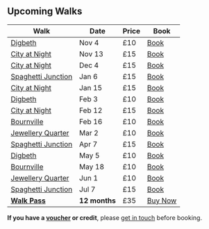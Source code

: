 ## Upcoming Walks

Walk               | Date    | Price | Book
-------------------|---------|-------|-----
[Digbeth](/digbeth)            | Nov 4   | £10   | <a href="https://ti.to/photo-school/birmingham-photo-walks" class="btn btn--primary">Book</a>
[City at Night](/city-at-night)      | Nov 13  | £15   | <a href="https://ti.to/photo-school/birmingham-photo-walks" class="btn btn--primary">Book</a>
[City at Night](/city-at-night)      | Dec 4   | £15   | <a href="https://ti.to/photo-school/birmingham-photo-walks" class="btn btn--primary">Book</a>
[Spaghetti Junction](/spaghetti-junction) | Jan 6   | £15   | <a href="https://ti.to/photo-school/birmingham-photo-walks" class="btn btn--primary">Book</a>
[City at Night](/city-at-night)      | Jan 15   | £15   | <a href="https://ti.to/photo-school/birmingham-photo-walks" class="btn btn--primary">Book</a>
[Digbeth](/digbeth)            | Feb 3 | £10   | <a href="https://ti.to/photo-school/birmingham-photo-walks" class="btn btn--primary">Book</a>
[City at Night](/city-at-night)      | Feb 12   | £15   | <a href="https://ti.to/photo-school/birmingham-photo-walks" class="btn btn--primary">Book</a>
[Bournville](/bournville) | Feb 16 | £10   | <a href="https://ti.to/photo-school/birmingham-photo-walks" class="btn btn--primary">Book</a>
[Jewellery Quarter](/jewellery-quarter) | Mar 2 | £10   | <a href="https://ti.to/photo-school/birmingham-photo-walks" class="btn btn--primary">Book</a>
[Spaghetti Junction](/spaghetti-junction) | Apr 7   | £15   | <a href="https://ti.to/photo-school/birmingham-photo-walks" class="btn btn--primary">Book</a>
[Digbeth](/digbeth)            | May 5 | £10   | <a href="https://ti.to/photo-school/birmingham-photo-walks" class="btn btn--primary">Book</a>
[Bournville](/bournville) | May 18 | £10   | <a href="https://ti.to/photo-school/birmingham-photo-walks" class="btn btn--primary">Book</a>
[Jewellery Quarter](/jewellery-quarter) | Jun 1 | £10   | <a href="https://ti.to/photo-school/birmingham-photo-walks" class="btn btn--primary">Book</a>
[Spaghetti Junction](/spaghetti-junction) | Jul 7   | £15   | <a href="https://ti.to/photo-school/birmingham-photo-walks" class="btn btn--primary">Book</a>
[**Walk Pass**](/walks-pass)      | **12 months** | £35 | <a href="https://ti.to/photo-school/birmingham-photo-walks/with/rvgtakykxj4" class="btn btn--primary">Buy Now</a>


**If you have a [voucher](/gift-vouchers/) or credit**, please [get in touch](/contact/) before booking.